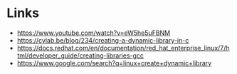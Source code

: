 # Links

- https://www.youtube.com/watch?v=eW5he5uFBNM
- https://cylab.be/blog/234/creating-a-dynamic-library-in-c
- https://docs.redhat.com/en/documentation/red_hat_enterprise_linux/7/html/developer_guide/creating-libraries-gcc
- https://www.google.com/search?q=linux+create+dynamic+library
